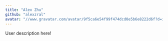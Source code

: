 ```yaml
---
title: "Alex Zhu"
github: "alexzral"
avatar: "//www.gravatar.com/avatar/9f5ca6e54f99f474dcd0e5b6e8222d6f?d=identicon"
---
```


User description here!
